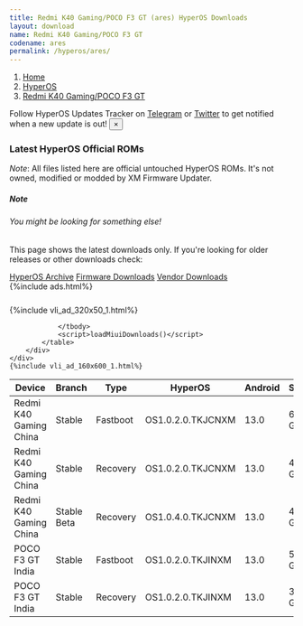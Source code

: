 ```yaml
---
title: Redmi K40 Gaming/POCO F3 GT (ares) HyperOS Downloads
layout: download
name: Redmi K40 Gaming/POCO F3 GT
codename: ares
permalink: /hyperos/ares/
---
```

<nav aria-label="breadcrumb">
    <ol class="breadcrumb">
        <li class="breadcrumb-item"><a href="/">Home</a></li>
        <li class="breadcrumb-item"><a href="/hyperos/">HyperOS</a></li>
        <li class="breadcrumb-item active" aria-current="page"><a href="/hyperos/ares/">Redmi K40 Gaming/POCO F3 GT</a></li>
    </ol>
</nav>
<div class="alert alert-primary alert-dismissible fade show" role="alert">
    Follow HyperOS Updates Tracker on <a href="https://t.me/MIUIUpdatesTracker" class="alert-link">Telegram</a>
     or <a href="https://twitter.com/MiFwUpdater" class="alert-link">Twitter</a> to get notified when a new update is out!
    <button type="button" class="close" data-dismiss="alert" aria-label="Close">
        <span aria-hidden="true">&times;</span>
    </button>
</div>

### Latest HyperOS Official ROMs
*Note*: All files listed here are official untouched HyperOS ROMs. It's not owned, modified or modded by XM Firmware Updater.
<div class="card">
  <div class="card-body">
    <h5 class="card-title">Note</h5>
    <h6 class="card-subtitle mb-2 text-muted">You might be looking for something else!</h6>
    <p class="card-text">This page shows the latest downloads only.
     If you're looking for older releases or other downloads check:</p>
    <a href="/archive/hyperos/ares/" class="card-link">HyperOS Archive</a>
    <a href="/firmware/ares/" class="card-link">Firmware Downloads</a>
    <a href="/vendor/ares/" class="card-link">Vendor Downloads</a>
  </div>
</div>
{%include ads.html%}
<div class="row justify-content-center">
    <div class="col-10">
        <div class="table-responsive-md" style="margin-top: 25px;">
            {%include vli_ad_320x50_1.html%}
            <table id="miui" class="display dt-responsive nowrap compact table table-striped table-hover table-sm">
                <thead class="thead-dark">
                    <tr>
                        <th data-ref="device">Device</th>
                        <th data-ref="branch">Branch</th>
                        <th data-ref="type">Type</th>
                        <th data-ref="miui">HyperOS</th>
                        <th data-ref="android">Android</th>
                        <th data-ref="size">Size</th>
                        <th data-ref="size">Date</th>
                        <th data-ref="link">Link</th>
                    </tr>
                </thead>
                <tbody>
                <tr><td>Redmi K40 Gaming China</td><td>Stable</td><td>Fastboot</td><td>OS1.0.2.0.TKJCNXM</td><td>13.0</td><td>6.2 GB</td><td>2024-02-26</td><td><a href="/hyperos/ares/stable/OS1.0.2.0.TKJCNXM/">Download</a></td></tr>
<tr><td>Redmi K40 Gaming China</td><td>Stable</td><td>Recovery</td><td>OS1.0.2.0.TKJCNXM</td><td>13.0</td><td>4.2 GB</td><td>2024-03-05</td><td><a href="/hyperos/ares/stable/OS1.0.2.0.TKJCNXM/">Download</a></td></tr>
<tr><td>Redmi K40 Gaming China</td><td>Stable Beta</td><td>Recovery</td><td>OS1.0.4.0.TKJCNXM</td><td>13.0</td><td>4.2 GB</td><td>2025-02-25</td><td><a href="/hyperos/ares/stable beta/OS1.0.4.0.TKJCNXM/">Download</a></td></tr>
<tr><td>POCO F3 GT India</td><td>Stable</td><td>Fastboot</td><td>OS1.0.2.0.TKJINXM</td><td>13.0</td><td>5.1 GB</td><td>2024-03-25</td><td><a href="/hyperos/ares/stable/OS1.0.2.0.TKJINXM/">Download</a></td></tr>
<tr><td>POCO F3 GT India</td><td>Stable</td><td>Recovery</td><td>OS1.0.2.0.TKJINXM</td><td>13.0</td><td>3.8 GB</td><td>2024-04-01</td><td><a href="/hyperos/ares/stable/OS1.0.2.0.TKJINXM/">Download</a></td></tr>

                </tbody>
                <script>loadMiuiDownloads()</script>
            </table>
        </div>
    </div>
    {%include vli_ad_160x600_1.html%}
</div>
